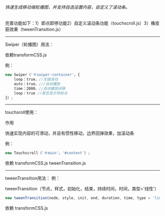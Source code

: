 ###### 快速生成移动端轮播图，并支持自选设置内容，自定义了滚动条。

完善功能如下：1）即点即停功能2）自定义滚动条功能（touchscroll.js）3）橡皮筋效果（tweenTransition.js）

--------------------------------------------------

Swiper（轮播图）用法：

依赖transformCSS.js

例：

```js
new Swiper（'＃swiper-container'，{           
    loop：true，//无缝滚动           
    auto：true，///自动播放           
    time：2000，//自动播放间隔           
    loop：true //是否显示导航点       
}）;
```

--------------------------------------------------

touchsroll使用：        

作用          

快速实现内容的可滑动，并且有惯性移动，边界回弹效果，加滚动条                

 例：          

```js
new Touchscroll（'＃main'，'#content'）;
```

依赖          transformCSS.js          tweenTransition.js      

-------------------------------------------------- --

tweenTransition用法：           例：              

tweenTransition（节点，样式，初始化，结束，持续时间，时间，类型='线性'）            

```js
new tweenTransition(node, style, init, end, duration, time, type = 'linear')
```

依赖           transformCSS.js